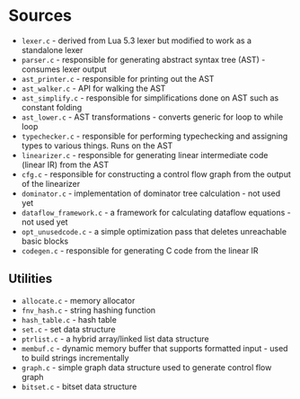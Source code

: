 # Sources

* `lexer.c` - derived from Lua 5.3 lexer but modified to work as a standalone lexer
* `parser.c` - responsible for generating abstract syntax tree (AST) - consumes lexer output
* `ast_printer.c` - responsible for printing out the AST
* `ast_walker.c` - API for walking the AST
* `ast_simplify.c` - responsible for simplifications done on AST such as constant folding
* `ast_lower.c` - AST transformations - converts generic for loop to while loop
* `typechecker.c` - responsible for performing typechecking and assigning types to various things. Runs on the AST
* `linearizer.c` - responsible for generating linear intermediate code (linear IR) from the AST
* `cfg.c` - responsible for constructing a control flow graph from the output of the linearizer
* `dominator.c` - implementation of dominator tree calculation - not used yet
* `dataflow_framework.c` - a framework for calculating dataflow equations - not used yet
* `opt_unusedcode.c` - a simple optimization pass that deletes unreachable basic blocks
* `codegen.c` - responsible for generating C code from the linear IR

## Utilities

* `allocate.c` - memory allocator
* `fnv_hash.c` - string hashing function
* `hash_table.c` - hash table
* `set.c` - set data structure
* `ptrlist.c` - a hybrid array/linked list data structure
* `membuf.c` - dynamic memory buffer that supports formatted input - used to build strings incrementally
* `graph.c` - simple graph data structure used to generate control flow graph
* `bitset.c` - bitset data structure
